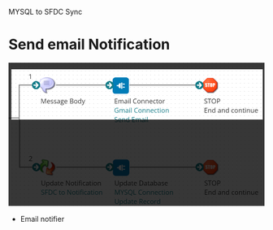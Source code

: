 MYSQL to SFDC Sync
# Send email Notification

<img src="./images/20220725083849.png" class="img-right">

- Email notifier
